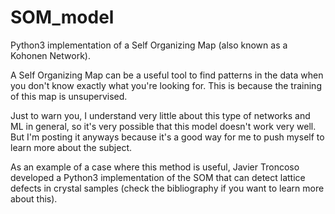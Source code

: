 # SOM_model
Python3 implementation of a Self Organizing Map (also known as a Kohonen Network).

A Self Organizing Map can be a useful tool to find patterns in the data when you don't know exactly what you're looking for. This is because the training of this map is unsupervised.

Just to warn you, I understand very little about this type of networks and ML in general, so it's very possible that this model doesn't work very well. But I'm posting it anyways because it's a good way for me to push myself to learn more about the subject.

As an example of a case where this method is useful, Javier Troncoso developed a Python3 implementation of the SOM that can detect lattice defects in crystal samples (check the bibliography if you want to learn more about this).
